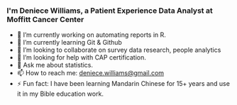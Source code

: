 ### I'm Deniece Williams, a Patient Experience Data Analyst at Moffitt Cancer Center

- 🔭 I’m currently working on automating reports in R.
- 🌱 I’m currently learning Git & Github
- 👯 I’m looking to collaborate on survey data research, people analytics
- 🤔 I’m looking for help with CAP certification.
- 💬 Ask me about statistics.
- 📫 How to reach me: deniece.williams@gmail.com
- ⚡ Fun fact: I have been learning Mandarin Chinese for 15+ years and use it in my Bible education work.
